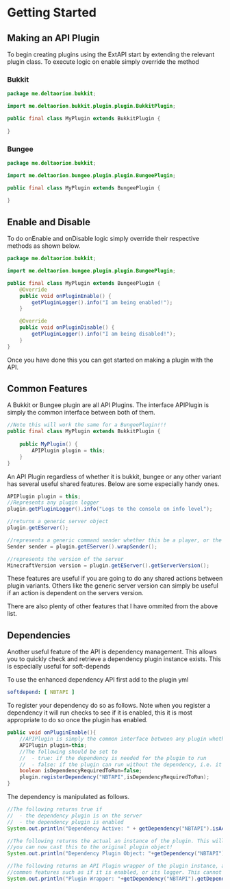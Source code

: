 # Getting Started
## Making an API Plugin

To begin creating plugins using the ExtAPI start by extending the relevant plugin class. To execute logic on enable simply override the method 

### Bukkit 

```java
package me.deltaorion.bukkit;

import me.deltaorion.bukkit.plugin.plugin.BukkitPlugin;

public final class MyPlugin extends BukkitPlugin {
    
}
```

### Bungee

```java
package me.deltaorion.bukkit;

import me.deltaorion.bungee.plugin.plugin.BungeePlugin;

public final class MyPlugin extends BungeePlugin {
    
}
```

## Enable and Disable

To do onEnable and onDisable logic simply override their respective methods as shown below. 

```java
package me.deltaorion.bukkit;

import me.deltaorion.bungee.plugin.plugin.BungeePlugin;

public final class MyPlugin extends BungeePlugin {
    @Override
    public void onPluginEnable() {
        getPluginLogger().info("I am being enabled!");
    }

    @Override
    public void onPluginDisable() {
        getPluginLogger().info("I am being disabled!");
    }
}
```

Once you have done this you can get started on making a plugin with the API. 

## Common Features

A Bukkit or Bungee plugin are all API Plugins. The interface APIPlugin is simply the common interface between both of them. 

```java
//Note this will work the same for a BungeePlugin!!!
public final class MyPlugin extends BukkitPlugin {
    
    public MyPlugin() {
        APIPlugin plugin = this;
    }
}
```

An API Plugin regardless of whether it is bukkit, bungee or any other variant has several useful shared features. Below are some especially handy ones. 

```java
APIPlugin plugin = this;
//Represents any plugin logger
plugin.getPluginLogger().info("Logs to the console on info level");

//returns a generic server object
plugin.getEServer();

//represents a generic command sender whether this be a player, or the console.
Sender sender = plugin.getEServer().wrapSender();

//represents the version of the server
MinecraftVersion version = plugin.getEServer().getServerVersion();
```

These features are useful if you are going to do any shared actions between plugin variants. Others like the generic server version can simply be useful if an action is dependent on the servers version. 

There are also plenty of other features that I have ommited from the above list. 

## Dependencies

Another useful feature of the API is dependency management. This allows you to quickly check and retrieve a dependency plugin instance exists. This is especially useful for soft-depends

To use the enhanced dependency API first add to the plugin yml

```yaml
softdepend: [ NBTAPI ]
```

To register your dependency do so as follows. Note when you register a dependency it will run checks to see if it is enabled, this it is most appropriate to do so once the plugin has enabled. 

```java
public void onPluginEnable(){
    //APIPlugin is simply the common interface between any plugin whether it be bukkit or bungee.
    APIPlugin plugin=this;
    //The following should be set to
    //  - true: if the dependency is needed for the plugin to run
    //  - false: if the plugin can run without the dependency, i.e. it is a soft-depend
    boolean isDependencyRequiredToRun=false;
    plugin.registerDependency("NBTAPI",isDependencyRequiredToRun);
}
```

The dependency is manipulated as follows.
```java
//The following returns true if
//  - the dependency plugin is on the server
//  - the dependency plugin is enabled
System.out.println("Dependency Active: " + getDependency("NBTAPI").isActive());

//The following returns the actual an instance of the plugin. This will return a java.lang.Object
//you can now cast this to the original plugin object!
System.out.println("Dependency Plugin Object: "+getDependency("NBTAPI").getDependency());

//The following returns an API Plugin wrapper of the plugin instance, allowing you to quickly access
//common features such as if it is enabled, or its logger. This cannot be cast to the original plugin object
System.out.println("Plugin Wrapper: "+getDependency("NBTAPI").getDependEPlugin());
```




